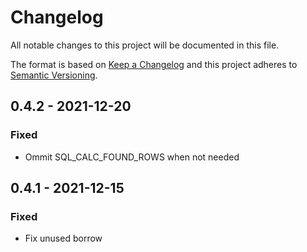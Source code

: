 # Changelog

All notable changes to this project will be documented in this file.

The format is based on [Keep a Changelog](http://keepachangelog.com/)
and this project adheres to [Semantic Versioning](http://semver.org/).

## 0.4.2 - 2021-12-20

### Fixed
- Ommit SQL_CALC_FOUND_ROWS when not needed

## 0.4.1 - 2021-12-15

### Fixed
- Fix unused borrow



